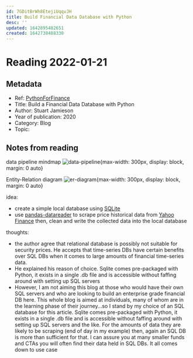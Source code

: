 ```yaml
---
id: 7GDitBrWh8EtejiUqqvJH
title: Build Financial Data Database with Python
desc: ''
updated: 1642895482651
created: 1642738488330
---
```

# Reading 2022-01-21

## Metadata

- Ref: [PythonForFinance](https://pythonforfinance.net/2020/10/24/build-a-financial-data-database-with-python/) 
- Title: Build a Financial Data Database with Python
- Author: Stuart Jamieson
- Year of publication: 2020
- Category: Blog
- Topic:

## Notes from reading

data pipeline mindmap
  ![data-pipeline](https://pythonforfinance.net/wp-content/uploads/2020/10/DataPipeline-1170x638.jpg){max-width: 300px, display: block, margin: 0 auto}

Entity-Relation diagram
  ![er-diagram](https://pythonforfinance.net/wp-content/uploads/2020/10/db_tables.png){max-width: 300px, display: block, margin: 0 auto}

idea: 
  - create a simple local database using [SQLite](https://www.sqlite.org/index.html) 
  - use [pandas-datareader](https://pydata.github.io/pandas-datareader/index.html#) to scrape price historical data from [Yahoo Finance](https://finance.yahoo.com/) then, clean and write the collected data into the local database

thoughts:
  - the author agree that relational database is possibly not suitable for security prices. He accepts that time-series DBs have certain benefits over SQL DBs when it comes to large amounts of financial time-series data.
  - He explained his reason of choice. Sqlite comes pre-packaged with Python, it exists in a single .db file and is accessible without faffing around with setting up SQL servers
  - However, I am not aiming this blog at those who would have their own SQL servers and who are looking to build an enterprise grade financial DB here. This whole blog is aimed at individuals, many of whom are in the learning phase of their journey…so I stand by my choice of an SQL database for this article. Sqlite comes pre-packaged with Python, it exists in a single .db file and is accessible without faffing around with setting up SQL servers and the like. For the amounts of data they are likely to be scraping (end of day in my example) then, again an SQL DB is more than sufficient for that. I can assure you at many smaller funds and CTAs you will often find their data held in SQL DBs. It all comes down to use case